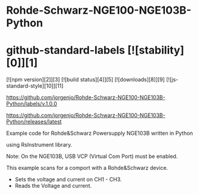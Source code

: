 # Rohde-Schwarz-NGE100-NGE103B-Python

# github-standard-labels [![stability][0]][1]
[![npm version][2]][3] [![build status][4]][5]
[![downloads][8]][9] [![js-standard-style][10]][11]

https://github.com/jorgenjo/Rohde-Schwarz-NGE100-NGE103B-Python/labels/v.1.0.0

https://github.com/jorgenjo/Rohde-Schwarz-NGE100-NGE103B-Python/releases/latest


Example code for Rohde&Schwarz Powersupply NGE103B written in Python

using RsInstrument library.

Note: On the NGE103B, USB VCP (Virtual Com Port) must be enabled.

This example scans for a comport with a Rohde&Schwarz device.
- Sets the voltage and current on CH1 - CH3.
- Reads the Voltage and current.









